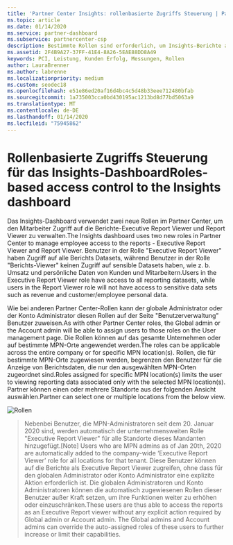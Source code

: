 ```yaml
---
title: 'Partner Center Insights: rollenbasierte Zugriffs Steuerung | Partner Center'
ms.topic: article
ms.date: 01/14/2020
ms.service: partner-dashboard
ms.subservice: partnercenter-csp
description: Bestimmte Rollen sind erforderlich, um Insights-Berichte anzuzeigen.
ms.assetid: 2F4B9A27-37FF-41E4-8A26-5EAE88DD8A49
keywords: PCI, Leistung, Kunden Erfolg, Messungen, Rollen
author: LauraBrenner
ms.author: labrenne
ms.localizationpriority: medium
ms.custom: seodec18
ms.openlocfilehash: e51e86ed20af16d4bc4c5d48b33eee712480bfab
ms.sourcegitcommit: 1a735003cca0bd430195ac1213bd8d77bd5063a9
ms.translationtype: MT
ms.contentlocale: de-DE
ms.lasthandoff: 01/14/2020
ms.locfileid: "75945862"
---
```

# <a name="roles-based-access-control-to-the-insights-dashboard"></a><span data-ttu-id="66ca8-104">Rollenbasierte Zugriffs Steuerung für das Insights-Dashboard</span><span class="sxs-lookup"><span data-stu-id="66ca8-104">Roles-based access control to the Insights dashboard</span></span>

<span data-ttu-id="66ca8-105">Das Insights-Dashboard verwendet zwei neue Rollen im Partner Center, um den Mitarbeiter Zugriff auf die Berichte-Executive Report Viewer und Report Viewer zu verwalten.</span><span class="sxs-lookup"><span data-stu-id="66ca8-105">The Insights dashboard uses two new roles in Partner Center to manage employee access to the reports - Executive Report Viewer and Report Viewer.</span></span>  <span data-ttu-id="66ca8-106">Benutzer in der Rolle "Executive Report Viewer" haben Zugriff auf alle Berichts Datasets, während Benutzer in der Rolle "Berichts-Viewer" keinen Zugriff auf sensible Datasets haben, wie z. b. Umsatz und persönliche Daten von Kunden und Mitarbeitern.</span><span class="sxs-lookup"><span data-stu-id="66ca8-106">Users in the Executive Report Viewer role have access to all reporting datasets, while users in the Report Viewer role will not have access to sensitive data sets such as revenue and customer/employee personal data.</span></span>  

<span data-ttu-id="66ca8-107">Wie bei anderen Partner Center-Rollen kann der globale Administrator oder der Konto Administrator diesen Rollen auf der Seite "Benutzerverwaltung" Benutzer zuweisen.</span><span class="sxs-lookup"><span data-stu-id="66ca8-107">As with other Partner Center roles, the Global admin or the Account admin will be able to assign users to those roles on the User management page.</span></span> <span data-ttu-id="66ca8-108">Die Rollen können auf das gesamte Unternehmen oder auf bestimmte MPN-Orte angewendet werden.</span><span class="sxs-lookup"><span data-stu-id="66ca8-108">The roles can be applicable across the entire company or for specific MPN location(s).</span></span> <span data-ttu-id="66ca8-109">Rollen, die für bestimmte MPN-Orte zugewiesen werden, begrenzen den Benutzer für die Anzeige von Berichtsdaten, die nur den ausgewählten MPN-Orten zugeordnet sind.</span><span class="sxs-lookup"><span data-stu-id="66ca8-109">Roles assigned for specific MPN location(s) limits the user to viewing reporting data associated only with the selected MPN location(s).</span></span> <span data-ttu-id="66ca8-110">Partner können einen oder mehrere Standorte aus der folgenden Ansicht auswählen.</span><span class="sxs-lookup"><span data-stu-id="66ca8-110">Partner can select one or multiple locations from the below view.</span></span>

![Rollen](images/pci/roles.png)

><span data-ttu-id="66ca8-112">Nebenbei Benutzer, die MPN-Administratoren seit dem 20. Januar 2020 sind, werden automatisch der unternehmensweiten Rolle "Executive Report Viewer" für alle Standorte dieses Mandanten hinzugefügt.</span><span class="sxs-lookup"><span data-stu-id="66ca8-112">[Note] Users who are MPN admins as of Jan 20th, 2020 are automatically added to the company-wide ‘Executive Report Viewer’ role for all locations for that tenant.</span></span> <span data-ttu-id="66ca8-113">Diese Benutzer können auf die Berichte als Executive Report Viewer zugreifen, ohne dass für den globalen Administrator oder Konto Administrator eine explizite Aktion erforderlich ist. Die globalen Administratoren und Konto Administratoren können die automatisch zugewiesenen Rollen dieser Benutzer außer Kraft setzen, um ihre Funktionen weiter zu erhöhen oder einzuschränken.</span><span class="sxs-lookup"><span data-stu-id="66ca8-113">These users are thus able to access the reports as an Executive Report viewer without any explicit action required by Global admin or Account admin. The Global admins and Account admins can override the auto-assigned roles of these users to further increase or limit their capabilities.</span></span>